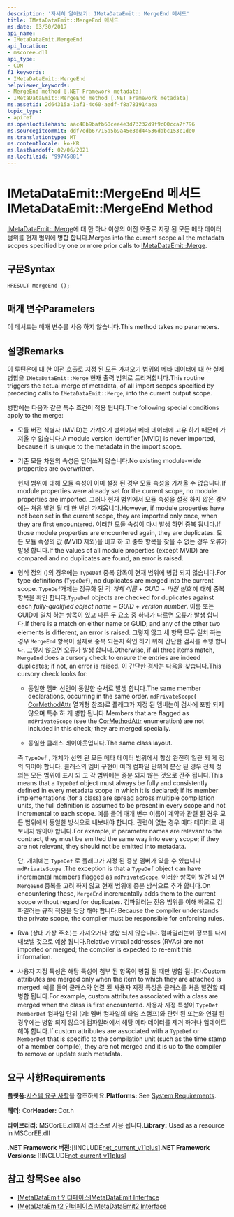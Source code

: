 ```yaml
---
description: '자세히 알아보기: IMetaDataEmit:: MergeEnd 메서드'
title: IMetaDataEmit::MergeEnd 메서드
ms.date: 03/30/2017
api_name:
- IMetaDataEmit.MergeEnd
api_location:
- mscoree.dll
api_type:
- COM
f1_keywords:
- IMetaDataEmit::MergeEnd
helpviewer_keywords:
- MergeEnd method [.NET Framework metadata]
- IMetaDataEmit::MergeEnd method [.NET Framework metadata]
ms.assetid: 2d64315a-1af1-4c60-aedf-f8a781914aea
topic_type:
- apiref
ms.openlocfilehash: aac48b9bafb60cee4e3d73232d9f9c00cca7f796
ms.sourcegitcommit: ddf7edb67715a5b9a45e3dd44536dabc153c1de0
ms.translationtype: MT
ms.contentlocale: ko-KR
ms.lasthandoff: 02/06/2021
ms.locfileid: "99745881"
---
```

# <a name="imetadataemitmergeend-method"></a><span data-ttu-id="b76ab-103">IMetaDataEmit::MergeEnd 메서드</span><span class="sxs-lookup"><span data-stu-id="b76ab-103">IMetaDataEmit::MergeEnd Method</span></span>

<span data-ttu-id="b76ab-104">[IMetaDataEmit:: Merge](imetadataemit-merge-method.md)에 대 한 하나 이상의 이전 호출로 지정 된 모든 메타 데이터 범위를 현재 범위에 병합 합니다.</span><span class="sxs-lookup"><span data-stu-id="b76ab-104">Merges into the current scope all the metadata scopes specified by one or more prior calls to [IMetaDataEmit::Merge](imetadataemit-merge-method.md).</span></span>

## <a name="syntax"></a><span data-ttu-id="b76ab-105">구문</span><span class="sxs-lookup"><span data-stu-id="b76ab-105">Syntax</span></span>

```cppcpp
HRESULT MergeEnd ();
```

## <a name="parameters"></a><span data-ttu-id="b76ab-106">매개 변수</span><span class="sxs-lookup"><span data-stu-id="b76ab-106">Parameters</span></span>

<span data-ttu-id="b76ab-107">이 메서드는 매개 변수를 사용 하지 않습니다.</span><span class="sxs-lookup"><span data-stu-id="b76ab-107">This method takes no parameters.</span></span>

## <a name="remarks"></a><span data-ttu-id="b76ab-108">설명</span><span class="sxs-lookup"><span data-stu-id="b76ab-108">Remarks</span></span>

<span data-ttu-id="b76ab-109">이 루틴은에 대 한 이전 호출로 지정 된 모든 가져오기 범위의 메타 데이터에 대 한 실제 병합을 `IMetaDataEmit::Merge` 현재 출력 범위로 트리거합니다.</span><span class="sxs-lookup"><span data-stu-id="b76ab-109">This routine triggers the actual merge of metadata, of all import scopes specified by preceding calls to `IMetaDataEmit::Merge`, into the current output scope.</span></span>

<span data-ttu-id="b76ab-110">병합에는 다음과 같은 특수 조건이 적용 됩니다.</span><span class="sxs-lookup"><span data-stu-id="b76ab-110">The following special conditions apply to the merge:</span></span>

- <span data-ttu-id="b76ab-111">모듈 버전 식별자 (MVID)는 가져오기 범위에서 메타 데이터에 고유 하기 때문에 가져올 수 없습니다.</span><span class="sxs-lookup"><span data-stu-id="b76ab-111">A module version identifier (MVID) is never imported, because it is unique to the metadata in the import scope.</span></span>

- <span data-ttu-id="b76ab-112">기존 모듈 차원의 속성은 덮어쓰지 않습니다.</span><span class="sxs-lookup"><span data-stu-id="b76ab-112">No existing module-wide properties are overwritten.</span></span>

  <span data-ttu-id="b76ab-113">현재 범위에 대해 모듈 속성이 이미 설정 된 경우 모듈 속성을 가져올 수 없습니다.</span><span class="sxs-lookup"><span data-stu-id="b76ab-113">If module properties were already set for the current scope, no module properties are imported.</span></span> <span data-ttu-id="b76ab-114">그러나 현재 범위에서 모듈 속성을 설정 하지 않은 경우에는 처음 발견 될 때 한 번만 가져옵니다.</span><span class="sxs-lookup"><span data-stu-id="b76ab-114">However, if module properties have not been set in the current scope, they are imported only once, when they are first encountered.</span></span> <span data-ttu-id="b76ab-115">이러한 모듈 속성이 다시 발생 하면 중복 됩니다.</span><span class="sxs-lookup"><span data-stu-id="b76ab-115">If those module properties are encountered again, they are duplicates.</span></span> <span data-ttu-id="b76ab-116">모든 모듈 속성의 값 (MVID 제외)을 비교 하 고 중복 항목을 찾을 수 없는 경우 오류가 발생 합니다.</span><span class="sxs-lookup"><span data-stu-id="b76ab-116">If the values of all module properties (except MVID) are compared and no duplicates are found, an error is raised.</span></span>

- <span data-ttu-id="b76ab-117">형식 정의 ()의 경우에는 `TypeDef` 중복 항목이 현재 범위에 병합 되지 않습니다.</span><span class="sxs-lookup"><span data-stu-id="b76ab-117">For type definitions (`TypeDef`), no duplicates are merged into the current scope.</span></span> <span data-ttu-id="b76ab-118">`TypeDef`개체는 정규화 된 각 *개체 이름*  +  *GUID*  +  *버전 번호* 에 대해 중복 항목을 확인 합니다.</span><span class="sxs-lookup"><span data-stu-id="b76ab-118">`TypeDef` objects are checked for duplicates against each *fully-qualified object name* + *GUID* + *version number*.</span></span> <span data-ttu-id="b76ab-119">이름 또는 GUID에 일치 하는 항목이 있고 다른 두 요소 중 하나가 다르면 오류가 발생 합니다.</span><span class="sxs-lookup"><span data-stu-id="b76ab-119">If there is a match on either name or GUID, and any of the other two elements is different, an error is raised.</span></span> <span data-ttu-id="b76ab-120">그렇지 않고 세 항목 모두 일치 하는 경우 `MergeEnd` 항목이 실제로 중복 되는지 확인 하기 위해 간단한 검사를 수행 합니다. 그렇지 않으면 오류가 발생 합니다.</span><span class="sxs-lookup"><span data-stu-id="b76ab-120">Otherwise, if all three items match, `MergeEnd` does a cursory check to ensure the entries are indeed duplicates; if not, an error is raised.</span></span> <span data-ttu-id="b76ab-121">이 간단한 검사는 다음을 찾습니다.</span><span class="sxs-lookup"><span data-stu-id="b76ab-121">This cursory check looks for:</span></span>

  - <span data-ttu-id="b76ab-122">동일한 멤버 선언이 동일한 순서로 발생 합니다.</span><span class="sxs-lookup"><span data-stu-id="b76ab-122">The same member declarations, occurring in the same order.</span></span> <span data-ttu-id="b76ab-123">`mdPrivateScope`( [CorMethodAttr](cormethodattr-enumeration.md) 열거형 참조)로 플래그가 지정 된 멤버는이 검사에 포함 되지 않으며 특수 하 게 병합 됩니다.</span><span class="sxs-lookup"><span data-stu-id="b76ab-123">Members that are flagged as `mdPrivateScope` (see the [CorMethodAttr](cormethodattr-enumeration.md) enumeration) are not included in this check; they are merged specially.</span></span>

  - <span data-ttu-id="b76ab-124">동일한 클래스 레이아웃입니다.</span><span class="sxs-lookup"><span data-stu-id="b76ab-124">The same class layout.</span></span>

  <span data-ttu-id="b76ab-125">즉 `TypeDef` , 개체가 선언 된 모든 메타 데이터 범위에서 항상 완전히 일관 되 게 정의 되어야 합니다. 클래스의 멤버 구현이 여러 컴파일 단위에 분산 된 경우 전체 정의는 모든 범위에 표시 되 고 각 범위에는 증분 되지 않는 것으로 간주 됩니다.</span><span class="sxs-lookup"><span data-stu-id="b76ab-125">This means that a `TypeDef` object must always be fully and consistently defined in every metadata scope in which it is declared; if its member implementations (for a class) are spread across multiple compilation units, the full definition is assumed to be present in every scope and not incremental to each scope.</span></span> <span data-ttu-id="b76ab-126">예를 들어 매개 변수 이름이 계약과 관련 된 경우 모든 범위에서 동일한 방식으로 내보내야 합니다. 관련이 없는 경우 메타 데이터로 내보내지 않아야 합니다.</span><span class="sxs-lookup"><span data-stu-id="b76ab-126">For example, if parameter names are relevant to the contract, they must be emitted the same way into every scope; if they are not relevant, they should not be emitted into metadata.</span></span>

  <span data-ttu-id="b76ab-127">단, 개체에는 `TypeDef` 로 플래그가 지정 된 증분 멤버가 있을 수 있습니다 `mdPrivateScope` .</span><span class="sxs-lookup"><span data-stu-id="b76ab-127">The exception is that a `TypeDef` object can have incremental members flagged as `mdPrivateScope`.</span></span> <span data-ttu-id="b76ab-128">이러한 항목이 발견 되 면 `MergeEnd` 중복을 고려 하지 않고 현재 범위에 증분 방식으로 추가 합니다.</span><span class="sxs-lookup"><span data-stu-id="b76ab-128">On encountering these, `MergeEnd` incrementally adds them to the current scope without regard for duplicates.</span></span> <span data-ttu-id="b76ab-129">컴파일러는 전용 범위를 이해 하므로 컴파일러는 규칙 적용을 담당 해야 합니다.</span><span class="sxs-lookup"><span data-stu-id="b76ab-129">Because the compiler understands the private scope, the compiler must be responsible for enforcing rules.</span></span>

- <span data-ttu-id="b76ab-130">Rva (상대 가상 주소)는 가져오거나 병합 되지 않습니다. 컴파일러는이 정보를 다시 내보낼 것으로 예상 됩니다.</span><span class="sxs-lookup"><span data-stu-id="b76ab-130">Relative virtual addresses (RVAs) are not imported or merged; the compiler is expected to re-emit this information.</span></span>

- <span data-ttu-id="b76ab-131">사용자 지정 특성은 해당 특성이 첨부 된 항목이 병합 될 때만 병합 됩니다.</span><span class="sxs-lookup"><span data-stu-id="b76ab-131">Custom attributes are merged only when the item to which they are attached is merged.</span></span> <span data-ttu-id="b76ab-132">예를 들어 클래스와 연결 된 사용자 지정 특성은 클래스를 처음 발견할 때 병합 됩니다.</span><span class="sxs-lookup"><span data-stu-id="b76ab-132">For example, custom attributes associated with a class are merged when the class is first encountered.</span></span> <span data-ttu-id="b76ab-133">사용자 지정 특성이 `TypeDef` `MemberDef` 컴파일 단위 (예: 멤버 컴파일의 타임 스탬프)와 관련 된 또는와 연결 된 경우에는 병합 되지 않으며 컴파일러에서 해당 메타 데이터를 제거 하거나 업데이트 해야 합니다.</span><span class="sxs-lookup"><span data-stu-id="b76ab-133">If custom attributes are associated with a `TypeDef` or `MemberDef` that is specific to the compilation unit (such as the time stamp of a member compile), they are not merged and it is up to the compiler to remove or update such metadata.</span></span>

## <a name="requirements"></a><span data-ttu-id="b76ab-134">요구 사항</span><span class="sxs-lookup"><span data-stu-id="b76ab-134">Requirements</span></span>

<span data-ttu-id="b76ab-135">**플랫폼:**[시스템 요구 사항](../../get-started/system-requirements.md)을 참조하세요.</span><span class="sxs-lookup"><span data-stu-id="b76ab-135">**Platforms:** See [System Requirements](../../get-started/system-requirements.md).</span></span>

<span data-ttu-id="b76ab-136">**헤더:** Cor</span><span class="sxs-lookup"><span data-stu-id="b76ab-136">**Header:** Cor.h</span></span>

<span data-ttu-id="b76ab-137">**라이브러리:** MSCorEE.dll에서 리소스로 사용 됩니다.</span><span class="sxs-lookup"><span data-stu-id="b76ab-137">**Library:** Used as a resource in MSCorEE.dll</span></span>

<span data-ttu-id="b76ab-138">**.NET Framework 버전:**[!INCLUDE[net_current_v11plus](../../../../includes/net-current-v11plus-md.md)]</span><span class="sxs-lookup"><span data-stu-id="b76ab-138">**.NET Framework Versions:** [!INCLUDE[net_current_v11plus](../../../../includes/net-current-v11plus-md.md)]</span></span>

## <a name="see-also"></a><span data-ttu-id="b76ab-139">참고 항목</span><span class="sxs-lookup"><span data-stu-id="b76ab-139">See also</span></span>

- [<span data-ttu-id="b76ab-140">IMetaDataEmit 인터페이스</span><span class="sxs-lookup"><span data-stu-id="b76ab-140">IMetaDataEmit Interface</span></span>](imetadataemit-interface.md)
- [<span data-ttu-id="b76ab-141">IMetaDataEmit2 인터페이스</span><span class="sxs-lookup"><span data-stu-id="b76ab-141">IMetaDataEmit2 Interface</span></span>](imetadataemit2-interface.md)
